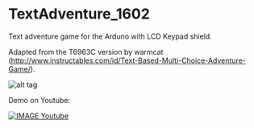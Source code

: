 # TextAdventure_1602
Text adventure game for the Arduno with LCD Keypad shield.

Adapted from the T6963C version by warmcat (http://www.instructables.com/id/Text-Based-Multi-Choice-Adventure-Game/).

![alt tag](https://dl.dropboxusercontent.com/s/hu8k4zb0bfld18p/TextAdventure_1602.jpg)


Demo on Youtube:

[![IMAGE Youtube](https://img.youtube.com/vi/4AB9z7Vc-Ic/0.jpg)](https://www.youtube.com/watch?v=4AB9z7Vc-Ic)

